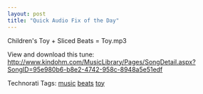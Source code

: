 ```yaml
---
layout: post
title: "Quick Audio Fix of the Day"
---
```


<p>Children's Toy + Sliced Beats = Toy.mp3</p>
<p>View and download this tune: <a title="http://www.kindohm.com/MusicLibrary/Pages/SongDetail.aspx?SongID=95e980b6-b8e2-4742-958c-8948a5e51edf" href="http://www.kindohm.com/MusicLibrary/Pages/SongDetail.aspx?SongID=95e980b6-b8e2-4742-958c-8948a5e51edf">http://www.kindohm.com/MusicLibrary/Pages/SongDetail.aspx?SongID=95e980b6-b8e2-4742-958c-8948a5e51edf</a></p>
<div class="tags" id="scid:0767317B-992E-4b12-91E0-4F059A8CECA8:bc73e56f-f2ab-453a-8297-811e61892036">Technorati Tags: <a href="http://technorati.com/tags/music" rel="tag" target="_blank">music</a> <a href="http://technorati.com/tags/beats" rel="tag" target="_blank">beats</a> <a href="http://technorati.com/tags/toy" rel="tag" target="_blank">toy</a></div> 

